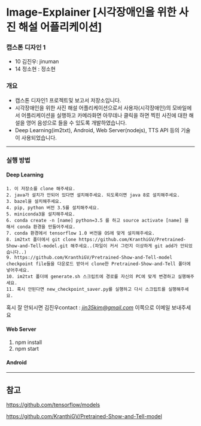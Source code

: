 # Image-Explainer [시각장애인을 위한 사진 해설 어플리케이션]

### 캡스톤 디자인 1
- 10 김진우: jinuman
- 14 정소현 : 정소현

### 개요
- 캡스톤 디자인1 프로젝트및 보고서 저장소입니다. 
- 시각장애인을 위한 사진 해설 어플리케이션으로서 사용자(시각장애인)의 모바일에서 어플리케이션을 실행하고 카메라화면 아무데나 클릭을 하면 찍힌 사진에 대한 해설을 영어 음성으로 들을 수 있도록 개발하였습니다.
- Deep Learning(im2txt), Android, Web Server(nodejs), TTS API 등의 기술이 사용되었습니다.

---
### 실행 방법

#### Deep Learning

```
1. 이 저장소를 clone 해주세요.
2. java가 설치가 안되어 있다면 설치해주세요. 되도록이면 java 8로 설치해주세요.
3. bazel을 설치해주세요.
4. pip, python 버전 3.5를 설치해주세요.
5. miniconda3을 설치해주세요.
6. conda create -n [name] python=3.5 를 하고 source activate [name] 을 해서 conda 환경을 만들어주세요.
7. conda 환경에서 tensorflow 1.0 버전을 OS에 맞게 설치해주세요.
8. im2txt 폴더에서 git clone https://github.com/KranthiGV/Pretrained-Show-and-Tell-model.git 해주세요..(파일이 커서 그런지 이상하게 git add가 안되었습니다..)
9. https://github.com/KranthiGV/Pretrained-Show-and-Tell-model checkpoint file들을 다운로드 받아서 clone한 Pretrained-Show-and-Tell 폴더에 넣어주세요.
10. im2txt 폴더에 generate.sh 스크립트에 경로를 자신의 PC에 맞게 변경하고 실행해주세요.
11. 혹시 안된다면 new_checkpoint_saver.py를 실행하고 다시 스크립트를 실행해주세요.
```
혹시 잘 안되시면 김진우contact : *jin35kim@gmail.com* 이쪽으로 이메일 보내주세요

#### Web Server
1. npm install
2. npm start

#### Android

---
## 참고
https://github.com/tensorflow/models

https://github.com/KranthiGV/Pretrained-Show-and-Tell-model
